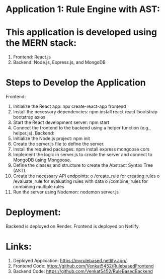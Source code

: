 # Application 1: Rule Engine with AST:
# This application is developed using the MERN stack:
1. Frontend: React.js
2. Backend: Node.js, Express.js, and MongoDB
# Steps to Develop the Application
Frontend:
1.	Initialize the React app: npx create-react-app frontend
2.	Install the necessary dependencies: npm install react react-bootstrap bootstrap axios
3.	Start the React development server: npm start
4.	Connect the frontend to the backend using a helper function (e.g., helper.js).
Backend:
1.	Initialize the Node.js project: npm init
2.	Create the server.js file to define the server.
3.	Install the required packages: npm install express mongoose cors
4.	Implement the logic in server.js to create the server and connect to MongoDB using Mongoose.
5.	Define the classes and structure to create the Abstract Syntax Tree (AST).
6.	Create the necessary API endpoints:
o	/create_rule for creating rules
o	/evaluate_rule for evaluating rules with data
o	/combine_rules for combining multiple rules
7.	Run the server using Nodemon: nodemon server.js
# Deployment:
  Backend is deployed on Render.
  Frontend is deployed on Netlify.
# Links:
1. Deployed Application: https://myrulebased.netlify.app/
2. Frontend Code: https://github.com/Venkat5452/RulebasedFrontend
3. Backend Code: https://github.com/Venkat5452/RuleBasedBackend

